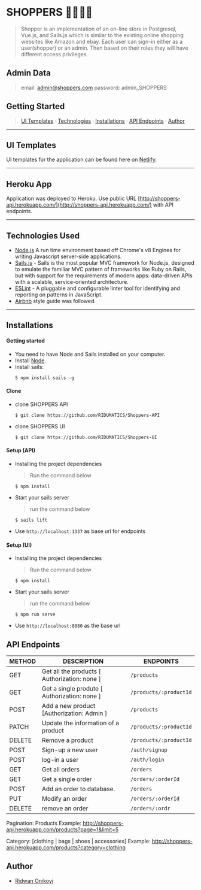 # SHOPPERS 👚👜👗👖
> Shopper is an implementation of an on-line store in Postgresql, Vue.js,  and Sails.js which is similar to the existing online shopping websites like Amazon and ebay.
Each user can sign-in either as a user(shopper) or an admin. Then based on their roles they will have different access privileges. 

## Admin Data
> email: admin@shoppers.com
password: admin_SHOPPERS


## Getting Started

> [UI Templates](#ui-templates) &middot; [Technologies](#technologies-used) &middot; [Installations](#installations) &middot; [API Endpoints](#api-endpoints) &middot; [Author](#author)

---

## UI Templates

UI templates for the application can be found here on [Netlify](https://shoppers-ui.netlify.app).

---

## Heroku App

Application was deployed to Heroku. Use public URL [http://shoppers-api.herokuapp.com/](http://shoppers-api.herokuapp.com/) with API endpoints.

---

## Technologies Used
[node]: (https://nodejs.org)
    
- [Node.js](https://nodejs.org) A run time environment based off Chrome's v8 Engines for writing Javascript server-side applications.
- [Sails.js](https://sailsjs.com/) - Sails is the most popular MVC framework for Node.js, designed to emulate the familiar MVC pattern of frameworks like Ruby on Rails, but with support for the requirements of modern apps: data-driven APIs with a scalable, service-oriented architecture.
- [ESLint](https://eslint.org/) - A pluggable and configurable linter tool for identifying and reporting on patterns in JavaScript.
- [Airbnb](https://www.npmjs.com/package/eslint-config-airbnb) style guide was followed.
---
## Installations

#### Getting started

- You need to have Node and Sails installed on your computer.
- Install [Node](https://nodejs.org).
- Install sails:
    ```shell
    S npm install sails -g
    ```
#### Clone

- clone SHOPPERS API
    ```shell
    $ git clone https://github.com/RIDUMATICS/Shoppers-API
    ```
- clone SHOPPERS UI
    ```shell
    $ git clone https://github.com/RIDUMATICS/Shoppers-UI
    ```
#### Setup (API)

- Installing the project dependencies
  > Run the command below
  ```shell
  $ npm install
  ```
- Start your sails server
  > run the command below
  ```shell
  $ sails lift
  ```
- Use `http://localhost:1337` as base url for endpoints

#### Setup (UI)

- Installing the project dependencies
  > Run the command below
  ```shell
  $ npm install
  ```
- Start your sails server
  > run the command below
  ```shell
  $ npm run serve
  ```
- Use `http://localhost:8080` as the base url
## API Endpoints

| METHOD | DESCRIPTION                             | ENDPOINTS                           |
| ------ | --------------------------------------- | ------------------------------------|
| GET    | Get all the products [ Authorization: none ]             | `/products`                     |
| GET    | Get a single produte [ Authorization: none ]               | `/products/:productId`                 |
| POST   | Add a new product [Authorization: Admin ]                       | `/products`                     |
| PATCH    | Update the information of a product | `/products/:productId`                 |
| DELETE | Remove a product                    | `/products/:productId`                |
| POST   | Sign-up a new user              | `/auth/signup`                     |
| POST   |  log-in a user              | `/auth/login`                     |
| GET    | Get all orders               | `/orders`                     |
| GET    | Get a single order         | `/orders/:orderId` |
| POST   | Add an order to database.           | `/orders`                    |
| PUT    | Modify an order                         | `/orders/:orderId`                |
| DELETE    | remove an order                      | `/orders/:ordr`                    |

Pagination: Products
Example: http://shoppers-api.herokuapp.com/products?page=1&limit=5

Category: [clothing | bags | shoes | accessories]
Example: http://shoppers-api.herokuapp.com/products?category=clothing

## Author

- [Ridwan Onikoyi](https://github.com/RIDUMATICS) 
